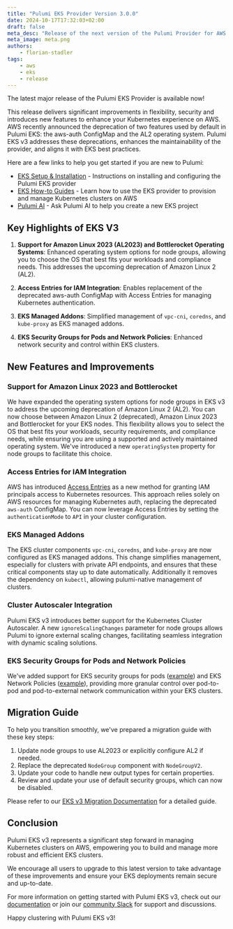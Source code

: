 ```yaml
---
title: "Pulumi EKS Provider Version 3.0.0"
date: 2024-10-17T17:32:03+02:00
draft: false
meta_desc: "Release of the next version of the Pulumi Provider for AWS EKS"
meta_image: meta.png
authors:
    - florian-stadler
tags:
    - aws
    - eks
    - release
---
```


The latest major release of the Pulumi EKS Provider is available now!

This release delivers significant improvements in flexibility, security and introduces new features to enhance your Kubernetes experience on AWS.
AWS recently announced the deprecation of two features used by default in Pulumi EKS: the aws-auth ConfigMap and the AL2 operating system. Pulumi EKS v3 addresses these deprecations, enhances the maintainability of the provider, and aligns it with EKS best practices.

<!--more-->

Here are a few links to help you get started if you are new to Pulumi:

- [EKS Setup & Installation](/registry/packages/eks/installation-configuration/) - Instructions on installing and configuring the Pulumi EKS provider
- [EKS How-to Guides](/registry/packages/kubernetes/how-to-guides/eks/) - Learn how to use the EKS provider to provision and manage Kubernetes clusters on AWS
- [Pulumi AI](https://www.pulumi.com/ai) - Ask Pulumi AI to help you create a new EKS project

## Key Highlights of EKS V3

1. **Support for Amazon Linux 2023 (AL2023) and Bottlerocket Operating Systems**: Enhanced operating system options for node groups, allowing you to choose the OS that best fits your workloads and compliance needs. This addresses the upcoming deprecation of Amazon Linux 2 (AL2).

2. **Access Entries for IAM Integration**: Enables replacement of the deprecated aws-auth ConfigMap with Access Entries for managing Kubernetes authentication.

3. **EKS Managed Addons**: Simplified management of `vpc-cni`, `coredns`, and `kube-proxy` as EKS managed addons.

4. **EKS Security Groups for Pods and Network Policies**: Enhanced network security and control within EKS clusters.

## New Features and Improvements

### Support for Amazon Linux 2023 and Bottlerocket

We have expanded the operating system options for node groups in EKS v3 to address the upcoming deprecation of Amazon Linux 2 (AL2). You can now choose between Amazon Linux 2 (deprecated), Amazon Linux 2023 and Bottlerocket for your EKS nodes. This flexibility allows you to select the OS that best fits your workloads, security requirements, and compliance needs, while ensuring you are using a supported and actively maintained operating system. We've introduced a new `operatingSystem` property for node groups to facilitate this choice.

### Access Entries for IAM Integration

AWS has introduced [Access Entries](https://docs.aws.amazon.com/eks/latest/userguide/access-entries.html) as a new method for granting IAM principals access to Kubernetes resources. This approach relies solely on AWS resources for managing Kubernetes auth, replacing the deprecated `aws-auth` ConfigMap. You can now leverage Access Entries by setting the `authenticationMode` to `API` in your cluster configuration.

### EKS Managed Addons

The EKS cluster components `vpc-cni`, `coredns`, and `kube-proxy` are now configured as EKS managed addons. This change simplifies management, especially for clusters with private API endpoints, and ensures that these critical components stay up to date automatically. Additionally it removes the dependency on `kubectl`, allowing pulumi-native management of clusters.

### Cluster Autoscaler Integration

Pulumi EKS v3 introduces better support for the Kubernetes Cluster Autoscaler. A new `ignoreScalingChanges` parameter for node groups allows Pulumi to ignore external scaling changes, facilitating seamless integration with dynamic scaling solutions.

### EKS Security Groups for Pods and Network Policies

We've added support for EKS security groups for pods ([example](https://github.com/pulumi/pulumi-eks/tree/master/examples/pod-security-groups)) and EKS Network Policies ([example](https://github.com/pulumi/pulumi-eks/tree/master/examples/network-policies)), providing more granular control over pod-to-pod and pod-to-external network communication within your EKS clusters.

## Migration Guide

To help you transition smoothly, we've prepared a migration guide with these key steps:

1. Update node groups to use AL2023 or explicitly configure AL2 if needed.
2. Replace the deprecated `NodeGroup` component with `NodeGroupV2`.
3. Update your code to handle new output types for certain properties.
4. Review and update your use of default security groups, which can now be disabled.

Please refer to our [EKS v3 Migration Documentation](/registry/packages/eks/how-to-guides/v3-migration/) for a detailed guide.

## Conclusion

Pulumi EKS v3 represents a significant step forward in managing Kubernetes clusters on AWS, empowering you to build and manage more robust and efficient EKS clusters.

We encourage all users to upgrade to this latest version to take advantage of these improvements and ensure your EKS deployments remain secure and up-to-date.

For more information on getting started with Pulumi EKS v3, check out our [documentation](/registry/packages/eks/) or join our [community Slack](https://slack.pulumi.com/) for support and discussions.

Happy clustering with Pulumi EKS v3!
